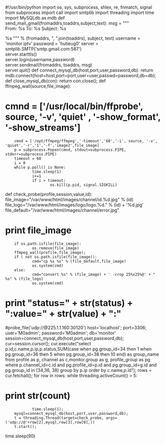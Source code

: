 #!/usr/bin/python
import os, sys, subprocess, shlex, re, fnmatch, signal
from subprocess import call
import smtplib
import threading
import time
import MySQLdb as mdb
def send_mail_gmail(fromaddrs,toaddrs,subject,text):
        msg = """\
From: %s
To: %s
Subject: %s

%s
""" % (fromaddrs, ", ".join(toaddrs), subject, text)
        username = 'monitor.iptv'
        password = 'hutieug0'
        server = smtplib.SMTP('smtp.gmail.com:587')  
        server.starttls()  
        server.login(username,password)  
        server.sendmail(fromaddrs, toaddrs, msg)  
        server.quit()
def connect_mysql_db(host,port,user,password,db):
        return mdb.connect(host=host,port=port,user=user,passwd=password,db=db);
def close_mysql_db(con):
        return con.close();
def ffmpeg_wall(source,file_image):
#    cmnd = ['/usr/local/bin/ffprobe', source, '-v', 'quiet' , '-show_format', '-show_streams']
        cmnd = ['/opt/ffmpeg/ffmpeg','-timeout','60','-i', source, '-v', 'quiet','-r','1','-f','image2',file_image]
        p = subprocess.Popen(cmnd, stdout=subprocess.PIPE, stderr=subprocess.PIPE)
        timeout = 60
        i = 0
        while p.poll() is None:
                time.sleep(1)
                i+=1
                if i > timeout:
                        os.kill(p.pid, signal.SIGKILL)
def check_probe(profile,session,value,id):
        file_image="/var/www/html/images/channel/id.%d.jpg" % (id)
        file_logo="/var/www/html/images/logo/logo.%d." % (id) + '%d.jpg'
        file_default="/var/www/html/images/channel/error.jpg"
#       print file_image
        if os.path.isfile(file_image):
                os.remove(file_image)
        ffmpeg_wall(profile,file_image);
        if ( not os.path.isfile(file_image)):
                cmd="cp %s %s" % (file_default,file_image)
                os.system(cmd)
        else:
                cmd="convert %s" % (file_image) + ' -crop 25%x25%@' + " %s" % (file_logo)
                os.system(cmd)
#       print "status=" + str(status) + ":value=" + str(value) + ":"
#probe_file('udp://@225.1.1.160:30120')
host='localhost';
port=3306;
user='M0admin';
password='M0admin';
db='monitor'
session=connect_mysql_db(host,port,user,password,db);
cur=session.cursor();
cur.execute("select p.id,c.name,p.ip,p.status,SUM(case when pg.group_id=34 then 1 when pg.group_id=36 then 5 when pg.group_id=38 then 10  end) as group_name from profile as p, channel as c,monitor.group as g, profile_group as pg where p.channel_id=c.id and pg.profile_id=p.id and pg.group_id=g.id and pg.group_id in (34,36, 38) group by p.ip order by c.name,p.id");
rows = cur.fetchall();
for row in rows:
        while threading.activeCount() > 5:
#               print str(count)
                time.sleep(1);
        mysql=connect_mysql_db(host,port,user,password,db);
        t = threading.Thread(target=check_probe, args=('udp://@'+row[2],mysql,row[3],row[0],))
        t.start();
time.sleep(90)
